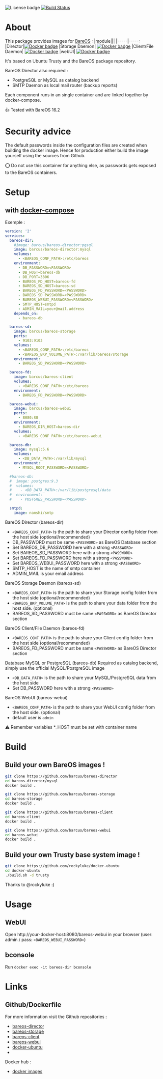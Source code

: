 ![License badge][license-img] [![Build Status][build-img]][build-url]
# About
This package provides images for [BareOS](http://www.bareos.org) :
|module|||
|-----|-----:
|Director|[![Docker badge][docker-img-dir]][docker-url-dir]
|Storage Daemon| [![Docker badge][docker-img-sd]][docker-url-sd]
|Client/File Daemon| [![Docker badge][docker-img-fd]][docker-url-fd]
|webUI| [![Docker badge][docker-img-ui]][docker-url-ui]

It's based on Ubuntu Trusty and the BareOS package repository.

BareOS Director also required :
* PostgreSQL or MySQL as catalog backend
* SMTP Daemon as local mail router (backup reports)

Each component runs in an single container and are linked together by docker-compose.

:+1: Tested with BareOS 16.2

# Security advice
The default passwords inside the configuration files are created when building the docker image. Hence for production either build the image yourself using the sources from Github.

:o: Do not use this container for anything else, as passwords gets exposed to the BareOS containers.

# Setup

## with [docker-compose](https://docs.docker.com/compose/)

Exemple :
```yml
version: '2'
services:
  bareos-dir:
    #image: barcus/bareos-director:pgsql
    image: barcus/bareos-director:mysql
    volumes:
      - <BAREOS_CONF_PATH>:/etc/bareos
    environment:
      - DB_PASSWORD=<PASSWORD>
      - DB_HOST=bareos-db
      - DB_PORT=3306
      - BAREOS_FD_HOST=bareos-fd
      - BAREOS_SD_HOST=bareos-sd
      - BAREOS_FD_PASSWORD=<PASSWORD>
      - BAREOS_SD_PASSWORD=<PASSWORD>
      - BAREOS_WEBUI_PASSWORD=<PASSWORD>
      - SMTP_HOST=smtpd
      - ADMIN_MAIL=your@mail.address
    depends_on:
      - bareos-db

  bareos-sd:
    image: barcus/bareos-storage
    ports:
      - 9103:9103
    volumes:
      - <BAREOS_CONF_PATH>:/etc/bareos
      - <BAREOS_BKP_VOLUME_PATH>:/var/lib/bareos/storage
    environment:
      - BAREOS_SD_PASSWORD=<PASSWORD>

  bareos-fd:
    image: barcus/bareos-client
    volumes:
      - <BAREOS_CONF_PATH>:/etc/bareos
    environment:
      - BAREOS_FD_PASSWORD=<PASSWORD>

  bareos-webui:
    image: barcus/bareos-webui
    ports:
      - 8080:80
    environment:
      - BAREOS_DIR_HOST=bareos-dir
    volumes:
      - <BAREOS_CONF_PATH>:/etc/bareos-webui

  bareos-db:
    image: mysql:5.6
    volumes:
      - <DB_DATA_PATH>:/var/lib/mysql
    environment:
      - MYSQL_ROOT_PASSWORD=<PASSWORD>

  #bareos-db:
  #  image: postgres:9.3
  #  volumes:
  #    - <DB_DATA_PATH>:/var/lib/postgresql/data
  #  environment:
  #    - POSTGRES_PASSWORD=<PASSWORD>

  smtpd:
    image: namshi/smtp
```

BareOS Director (bareos-dir)
* `<BAREOS_CONF_PATH>` is the path to share your Director config folder from the host side (optional/recommended)
* DB_PASSWORD must be same `<PASSWORD>` as BareOS Database section
* Set BAREOS_DB_PASSWORD here with a strong `<PASSWORD>`
* Set BAREOS_SD_PASSWORD here with a strong `<PASSWORD>`
* Set BAREOS_FD_PASSWORD here with a strong `<PASSWORD>`
* Set BAREOS_WEBUI_PASSWORD here with a strong `<PASSWORD>`
* SMTP_HOST is the name of smtp container
* ADMIN_MAIL is your email address

BareOS Storage Daemon (bareos-sd)
* `<BAREOS_CONF_PATH>` is the path to share your Storage config folder from the host side (optional/recommended)
* `<BAREOS_BKP_VOLUME_PATH>` is the path to share your data folder from the host side. (optional)
* BAREOS_SD_PASSWORD must be same `<PASSWORD>` as BareOS Director section

BareOS Client/File Daemon (bareos-fd)
* `<BAREOS_CONF_PATH>` is the path to share your Client config folder from the host side (optional/recommended)
* BAREOS_FD_PASSWORD must be same `<PASSWORD>` as BareOS Director section

Database MySQL or PostgreSQL (bareos-db)
Required as catalog backend, simply use the official MySQL/PostgreSQL image
* `<DB_DATA_PATH>` is the path to share your MySQL/PostgreSQL data from the host side
* Set DB_PASSWORD here with a strong `<PASSWORD>`

BareOS WebUI (bareos-webui)
* `<BAREOS_CONF_PATH>` is the path to share your WebUI config folder from the host side. (optional)
* default user is `admin`

:warning: Remember variables *_HOST must be set with container name

# Build

## Build your own BareOS images !
```bash
git clone https://github.com/barcus/bareos-director
cd bareos-director/mysql
docker build .
```
```bash
git clone https://github.com/barcus/bareos-storage
cd bareos-storage
docker build .
```
```bash
git clone https://github.com/barcus/bareos-client
cd bareos-client
docker build .
```
```bash
git clone https://github.com/barcus/bareos-webui
cd bareos-webui
docker build .
```

## Build your own Trusty base system image !
```bash
git clone https://github.com/rockyluke/docker-ubuntu
cd docker-ubuntu
./build.sh -d trusty
```

Thanks to @rockyluke :)

# Usage

## WebUI
Open http://your-docker-host:8080/bareos-webui in your browser (user: admin / pass: `<BAREOS_WEBUI_PASSWORD>`)

## bconsole
Run `docker exec -it bareos-dir bconsole`

# Links

## Github/Dockerfile
For more information visit the Github repositories :
* [bareos-director](https://github.com/barcus/bareos/director-mysql)
* [bareos-storage](https://github.com/barcus/bareos/storage)
* [bareos-client](https://github.com/barcus/bareos/client)
* [bareos-webui](https://github.com/barcus/bareos/webui)
* [docker-ubuntu](https://github.com/rockyluke/docker-ubuntu)
* 
Docker hub :
* [docker images](https://hub.docker.com/r/barcus)

[license-img]: https://img.shields.io/badge/license-ISC-blue.svg
[build-img]: https://travis-ci.org/barcus/bareos.svg?branch=master
[build-url]: https://travis-ci.org/barcus/bareos
[docker-img-dir]: https://img.shields.io/docker/pulls/barcus/bareos-director.svg
[docker-url-dir]: https://registry.hub.docker.com/u/barcus/bareos-director
[docker-img-sd]: https://img.shields.io/docker/pulls/barcus/bareos-storage.svg
[docker-url-sd]: https://registry.hub.docker.com/u/barcus/bareos-storage
[docker-img-fd]: https://img.shields.io/docker/pulls/barcus/bareos-client.svg
[docker-url-fd]: https://registry.hub.docker.com/u/barcus/bareos-client
[docker-img-ui]: https://img.shields.io/docker/pulls/barcus/bareos-webui.svg
[docker-url-ui]: https://registry.hub.docker.com/u/barcus/bareos-webui

